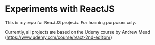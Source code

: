 # Experiments with ReactJS

This is my repo for ReactJS projects. For learning purposes only.

Currently, all projects are based on the Udemy course by Andrew Mead (https://www.udemy.com/course/react-2nd-edition/)